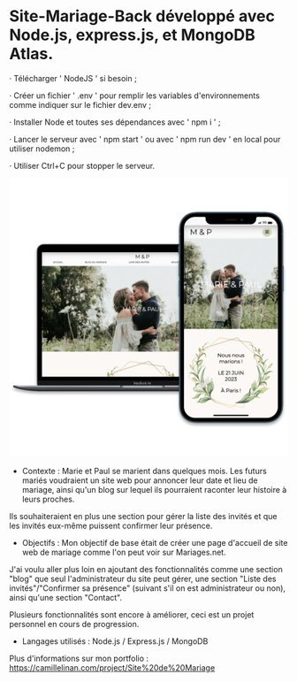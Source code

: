 # Site-Mariage-Back développé avec Node.js, express.js, et MongoDB Atlas.

· Télécharger ' NodeJS ' si besoin ;

· Créer un fichier ' .env ' pour remplir les variables d'environnements comme indiquer sur le fichier dev.env ;

· Installer Node et toutes ses dépendances avec ' npm i ' ;

· Lancer le serveur avec ' npm start ' ou avec ' npm run dev ' en local pour utiliser nodemon ;

· Utiliser Ctrl+C pour stopper le serveur.

![Alt text](/weddingSiteCover.webp?raw=true "Cover Site de Mariage - Linan Camille")

+ Contexte :
Marie et Paul se marient dans quelques mois. Les futurs mariés voudraient un site web pour annoncer leur date et lieu de mariage, ainsi qu'un blog sur lequel ils pourraient raconter leur histoire à leurs proches.

Ils souhaiteraient en plus une section pour gérer la liste des invités et que les invités eux-même puissent confirmer leur présence.

+ Objectifs :
Mon objectif de base était de créer une page d'accueil de site web de mariage comme l'on peut voir sur Mariages.net.

J'ai voulu aller plus loin en ajoutant des fonctionnalités comme une section "blog" que seul l'administrateur du site peut gérer, une section "Liste des invités"/"Confirmer sa présence" (suivant s'il on est administrateur ou non), ainsi qu'une section "Contact".

Plusieurs fonctionnalités sont encore à améliorer, ceci est un projet personnel en cours de progression.

+ Langages utilisés :
Node.js / Express.js / MongoDB

Plus d'informations sur mon portfolio : https://camillelinan.com/project/Site%20de%20Mariage
